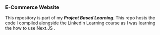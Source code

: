 ### E-Commerce Website

This repository is part of my ***Project Based Learning***. This repo hosts the code I compiled alongside the LinkedIn Learning course as I was learning the how to use Next.JS .
